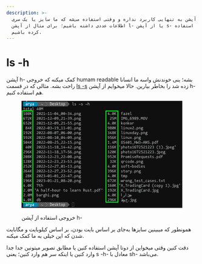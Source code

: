 ```yaml
---
description: >-
  این آپشن به تنهایی کاربرد نداره و وقتی استفاده می‌شه که ما سایز یا یک سری
  اطلاعات عددی داشته باشیم؛ برای مثال از آپشن l- یا از آپشن s- و ... استفاده
  کرده باشیم.
---
```


# ls -h

آپشن h- کمک میکنه که خروجی humam readable بشه؛ ینی خوندنش واسه ما انسانا راحت بشه. مثالی که در قسمت [ls -s](ls-s.md) زده شد را بخاطر بیارین. حالا میخوایم از آپشن h- هم استفاده کنیم.

<figure><img src="../../.gitbook/assets/image (1).png" alt=""><figcaption><p>خروجی استفاده از آپشن h-</p></figcaption></figure>

همونطور که میبینین سایز‌ها به‌جای بر اساس بایت بودن، بر اساس کیلوبایت و مگابایت شدن که این خیلی به ما کمک میکنه.

دقت کنین وقتی میخواین از دوتا آپشن استفاده کنین یا مطابق تصویر میتونین جدا جدا وارد کنین یا اینکه سر هم وارد کنین؛ یعنی s -h- معادل با sh- می‌باشد.
